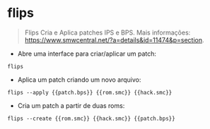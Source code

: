 # flips

> Flips Cria e Aplica patches IPS e BPS.
> Mais informações: <https://www.smwcentral.net/?a=details&id=11474&p=section>.

- Abre uma interface para criar/aplicar um patch:

`flips`

- Aplica um patch criando um novo arquivo:

`flips --apply {{patch.bps}} {{rom.smc}} {{hack.smc}}`

- Cria um patch a partir de duas roms:

`flips --create {{rom.smc}} {{hack.smc}} {{patch.bps}}`

